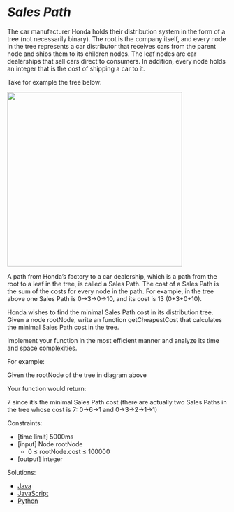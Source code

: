 _Sales Path_
============

The car manufacturer Honda holds their distribution system in the form of a tree (not necessarily binary). The root is the company itself, and every node in the tree represents a car distributor that receives cars from the parent node and ships them to its children nodes. The leaf nodes are car dealerships that sell cars direct to consumers. In addition, every node holds an integer that is the cost of shipping a car to it.

Take for example the tree below:

<img src="https://www.pramp.com/img/content/img_01.png" width="400">

A path from Honda’s factory to a car dealership, which is a path from the root to a leaf in the tree, is called a Sales Path. The cost of a Sales Path is the sum of the costs for every node in the path. For example, in the tree above one Sales Path is 0→3→0→10, and its cost is 13 (0+3+0+10).

Honda wishes to find the minimal Sales Path cost in its distribution tree. Given a node rootNode, write an function getCheapestCost that calculates the minimal Sales Path cost in the tree.

Implement your function in the most efficient manner and analyze its time and space complexities.

For example:

Given the rootNode of the tree in diagram above

Your function would return:

7 since it’s the minimal Sales Path cost (there are actually two Sales Paths in the tree whose cost is 7: 0→6→1 and 0→3→2→1→1)

Constraints:
- [time limit] 5000ms
- [input] Node rootNode
  - 0 ≤ rootNode.cost ≤ 100000
- [output] integer

Solutions:
- [Java](https://github.com/kywbaek/pramp_questions/blob/master/questions/sales-path/solution.java)
- [JavaScript](https://github.com/kywbaek/pramp_questions/blob/master/questions/sales-path/solution.js)
- [Python](https://github.com/kywbaek/pramp_questions/blob/master/questions/sales-path/solution.py)
